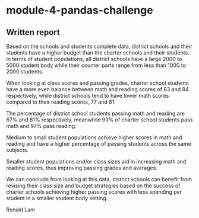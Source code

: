 # module-4-pandas-challenge

## Written report

Based on the schools and students complete data, district schools and their students have a higher budget than the charter schools and their students. In terms of student populations, all district schools have a large 2000 to 5000 student body while their counter parts range from less than 1000 to 2000 students. 

When looking at class scores and passing grades, charter school students have a more even balance between math and reading scores of 83 and 84 respectively, while district schools tend to have lower math scores compared to their reading scores, 77 and 81.

The percentage of district school students passing math and reading are 67% and 81% respectively, meanwhile 93% of charter school students pass math and 97% pass reading.

Medium to small student populations achieve higher scores in math and reading and have a higher percentage of passing students across the same subjects.

Smaller student populations and/or class sizes aid in increasing math and reading scores, thus improving passing grades and averages. 

We can conclude from looking at this data, district schools can benefit from revising their class size and budget strategies based on the success of charter schools achieving higher passing scores with less spending per student in a smaller student body setting. 

Ronald Lam
